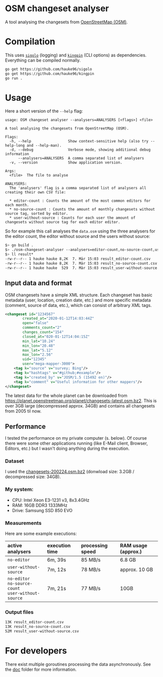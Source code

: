 # OSM changeset analyser
A tool analysing the changesets from [OpenStreetMap (OSM)](https://osm.org).

# Compilation
This uses [`sigolo`](https://github.com/hauke96/sigolo) (logging) and [`kingpin`](https://github.com/hauke96/kingpin) (CLI options) as dependencies.
Everything can be compiled normally.

```bash
go get https://github.com/hauke96/sigolo
go get https://github.com/hauke96/kingpin
go run .
```

# Usage
Here a short version of the `--help` flag:
```
usage: OSM changeset analyser --analysers=ANALYSERS [<flags>] <file>

A tool analysing the changesets from OpenStreetMap (OSM).

Flags:
  -h, --help                 Show context-sensitive help (also try --help-long and --help-man).
  -d, --debug                Verbose mode, showing additional debug information
      --analysers=ANALYSERS  A comma separated list of analysers
  -v, --version              Show application version.

Args:
  <file>  The file to analyse

ANALYSERS:
  The 'analysers' flag is a comma separated list of analysers all creating their own CSV file:

  * editor-count : Counts the amount of the most common editors for each month.
  * no-source-count : Counts the amount of monthly changesets without source tag, sorted by editor.
  * user-without-source : Counts for each user the amount of changesets without source tag for each editor editor.
```

So for example this call analyses the `data.osm` using the three analysers for the editor count, the editor without source and the users without source:
```bash
$> go build .
$> ./osm-changeset-analyser --analysers=editor-count,no-source-count,user-without-source data.osm
$> ll result*
-rw-r--r-- 1 hauke hauke 8,2K  7. Mär 15:03 result_editor-count.csv
-rw-r--r-- 1 hauke hauke 8,2K  7. Mär 15:03 result_no-source-count.csv
-rw-r--r-- 1 hauke hauke  529  7. Mär 15:03 result_user-without-source.csv
```

## Input data and format
OSM changesets have a simple XML structure. Each changeset has basic metadata (user, location, creation date, etc.) and more specific metadata (comment, source of data, etc.), which can consist of arbitrary XML tags.

```xml
<changeset id="1234567"
		created_at="2020-01-12T14:03:44Z"
		open="false"
		comments_count="2"
		changes_count="154"
		closed_at="020-01-12T14:04:15Z"
		min_lat="10.24"
		min_lon="20.48"
		max_lat="5.12"
		max_lon="2.56"
		uid="12345"
		user="mega-mapper-3000">
	<tag k="source" v="survey; Bing"/>
	<tag k="hashtags" v="#github;#example"/>
	<tag k="created_by" v="JOSM/1.5 (15492 en)"/>
	<tag k="comment" v="Useful information for other mappers"/>
</changeset>
```

The latest data for the whole planet can be downloaded from https://planet.openstreetmap.org/planet/changesets-latest.osm.bz2.
This is over 3GB large (decompressed approx. 34GB) and contains all changesets from 2005 til now.

## Performance
I tested the performance on my private computer (s. below).
Of course there were some other applications running (like E-Mail client, Browser, Editors, etc.) but I wasn't doing anything during the execution.

### Dataset
I used the [changesets-200224.osm.bz2](https://planet.openstreetmap.org/planet/2020/changesets-200224.osm.bz2) (donwload size: 3.2GB / decompressed size: 34GB).

### My system:
* CPU: Intel Xeon E3-1231 v3, 8x3.4GHz
* RAM: 16GB DDR3 1333MHz
* Drive: Samsung SSD 850 EVO

### Measurements

Here are some example executions:

| active analysers | execution time | processing speed | RAM usage (approx.) |
|:-- |:-- |:-- |:-- |
| `no-editor` | 6m, 39s | 85 MB/s | 6.8 GB |
| `user-without-source` | 7m, 12s | 78 MB/s | approx. 10 GB |
| `no-editor` <br> `no-source-count` <br> `user-without-source` | 7m, 21s | 77 MB/s | 10GB |

### Output files
```bash
13K result_editor-count.csv
13K result_no-source-count.csv
52M result_user-without-source.csv
```

# For developers
There exist multiple goroutines processing the data asynchronously.
See the [doc](doc/README.md) folder for more information.

